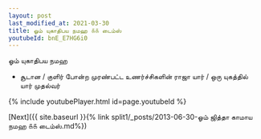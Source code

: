 ```yaml
---
layout: post
last_modified_at: 2021-03-30
title: ஓம் யுகாதிபய நமஹ ௧௧ டைம்ஸ்
youtubeId: bnE_E7HG6i0
---
```

 
 
 ஓம் யுகாதிபய நமஹ  
 
 -  சூடான / குளிர் போன்ற முரண்பட்ட உணர்ச்சிகளின் ராஜா யார் / ஒரு யுகத்தில் யார் முதல்வர் 
 
  
 
  
 
 
 
 
 
 


{% include youtubePlayer.html id=page.youtubeId %}
 
[Next]({{ site.baseurl }}{% link  split1/_posts/2013-06-30-ஓம் ஜித்தா காமாய நமஹ ௧௧ டைம்ஸ்.md%})
 
